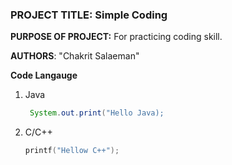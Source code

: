 ### **PROJECT TITLE:** Simple Coding
**PURPOSE OF PROJECT:** For practicing coding skill.

**AUTHORS**: "Chakrit Salaeman"

**Code Langauge**
1. Java
    ```Java
     System.out.print("Hello Java);

2. C/C++
    ```C
    printf("Hellow C++");